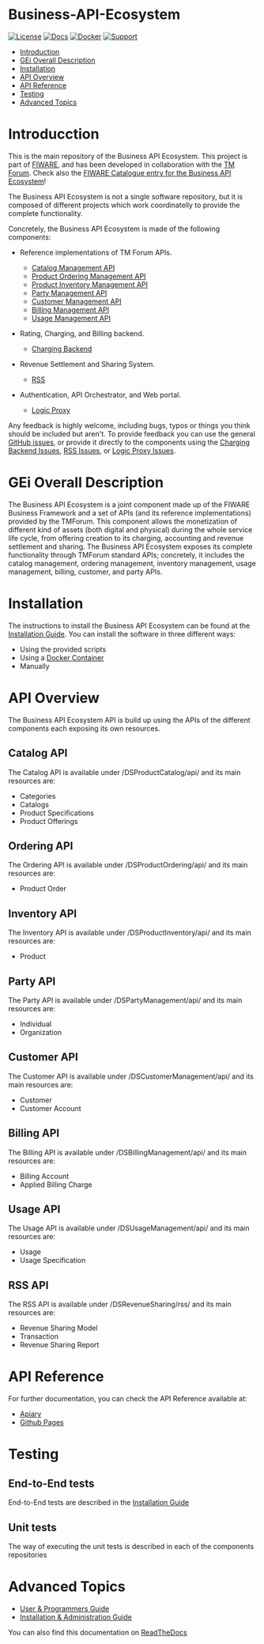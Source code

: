 # Business-API-Ecosystem

[![License](https://img.shields.io/badge/license-AGPLv3%201.1-blue.svg?style=flat)](http://www.gnu.org/licenses/agpl.html) [![Docs](https://img.shields.io/badge/docs-latest-brightgreen.svg?style=flat)](http://business-api-ecosystem.readthedocs.io/en/latest/) [![Docker](https://img.shields.io/docker/pulls/fiware/biz-ecosystem.svg)](https://hub.docker.com/r/fiware/biz-ecosystem) [![Support](https://img.shields.io/badge/support-askbot-yellowgreen.svg)](https://ask.fiware.org)

 * [Introduction](#introduction)
 * [GEi Overall Description](#gei-overall-description)
 * [Installation](#build-and-install)
 * [API Overview](#api-overview)
 * [API Reference](#api-reference)
 * [Testing](#testing)
 * [Advanced Topics](#advanced-topics)

# Introducction

This is the main repository of the Business API Ecosystem. This project is part of [FIWARE](https://www.fiware.org), and has been developed in 
collaboration with the [TM Forum](https://www.tmforum.org/). Check also the [FIWARE Catalogue entry for the Business API Ecosystem](https://catalogue.fiware.org)!

The Business API Ecosystem is not a single software repository, but it is composed of different projects which work coordinatelly to provide the complete functionality.

Concretely, the Business API Ecosystem is made of the following components:

* Reference implementations of TM Forum APIs.
    * [Catalog Management API](https://github.com/FIWARE-TMForum/DSPRODUCTCATALOG2)
    * [Product Ordering Management API](https://github.com/FIWARE-TMForum/DSPRODUCTORDERING)
    * [Product Inventory Management API](https://github.com/FIWARE-TMForum/DSPRODUCTINVENTORY)
    * [Party Management API](https://github.com/FIWARE-TMForum/DSPARTYMANAGEMENT)
    * [Customer Management API](https://github.com/FIWARE-TMForum/DSCUSTOMER)
    * [Billing Management API](https://github.com/FIWARE-TMForum/DSBILLINGMANAGEMENT)
    * [Usage Management API](https://github.com/FIWARE-TMForum/DSUSAGEMANAGEMENT)

* Rating, Charging, and Billing backend.
    * [Charging Backend](https://github.com/FIWARE-TMForum/business-ecosystem-charging-backend)

* Revenue Settlement and Sharing System.
    * [RSS](https://github.com/FIWARE-TMForum/business-ecosystem-rss)

* Authentication, API Orchestrator, and Web portal.
    * [Logic Proxy](https://github.com/FIWARE-TMForum/business-ecosystem-logic-proxy)

Any feedback is highly welcome, including bugs, typos or things you think should be included but aren't. To provide feedback you can use the 
general [GitHub issues](https://github.com/FIWARE-TMForum/Business-API-Ecosystem/issues/new), or provide it directly to the components using the [Charging Backend Issues](https://github.com/FIWARE-TMForum/business-ecosystem-charging-backend/issues/new), [RSS Issues](https://github.com/FIWARE-TMForum/business-ecosystem-rss/issues/new), or [Logic Proxy Issues](https://github.com/FIWARE-TMForum/business-ecosystem-logic-proxy/issues/new).

# GEi Overall Description

The Business API Ecosystem is a joint component made up of the FIWARE Business Framework and a set of APIs (and its reference implementations) provided by the TMForum. This component allows the monetization of different kind of assets (both digital and physical) during the whole service life cycle, from offering creation to its charging, accounting and revenue settlement and sharing. The Business API Ecosystem exposes its complete functionality through TMForum standard APIs; concretely, it includes the catalog management, ordering management, inventory management, usage management, billing, customer, and party APIs.

# Installation

The instructions to install the Business API Ecosystem can be found at the [Installation Guide](http://business-api-ecosystem.readthedocs.io/en/latest/installation-administration-guide.html). You can install the software in three different ways:

* Using the provided scripts
* Using a [Docker Container]()
* Manually

# API Overview

The Business API Ecosystem API is build up using the APIs of the different components each exposing its own resources.

## Catalog API

The Catalog API is available under /DSProductCatalog/api/ and its main resources are:

* Categories
* Catalogs
* Product Specifications
* Product Offerings

## Ordering API

The Ordering API is available under /DSProductOrdering/api/ and its main resources are:

* Product Order

## Inventory API

The Inventory API is available under /DSProductInventory/api/ and its main resources are:

* Product

## Party API

The Party API is available under /DSPartyManagement/api/ and its main resources are:

* Individual
* Organization

## Customer API

The Customer API is available under /DSCustomerManagement/api/ and its main resources are:

* Customer
* Customer Account

## Billing API

The Billing API is available under /DSBillingManagement/api/ and its main resources are:

* Billing Account
* Applied Billing Charge

## Usage API

The Usage API is available under /DSUsageManagement/api/ and its main resources are:

* Usage
* Usage Specification

## RSS API

The RSS API is available under /DSRevenueSharing/rss/ and its main resources are:

* Revenue Sharing Model
* Transaction
* Revenue Sharing Report

# API Reference

For further documentation, you can check the API Reference available at:

* [Apiary](http://docs.fiwaretmfbizecosystem.apiary.io) 
* [Github Pages](https://fiware-tmforum.github.io/Business-API-Ecosystem/)

# Testing

## End-to-End tests

End-to-End tests are described in the [Installation Guide](http://business-api-ecosystem.readthedocs.io/en/latest/installation-administration-guide.html#end-to-end-testing)

## Unit tests

The way of executing the unit tests is described in each of the components repositories

# Advanced Topics

* [User & Programmers Guide](doc/user-programmer-guide.rst)
* [Installation & Administration Guide](doc/installation-administration-guide.rst)

You can also find this documentation on [ReadTheDocs](http://business-api-ecosystem.readthedocs.io)
